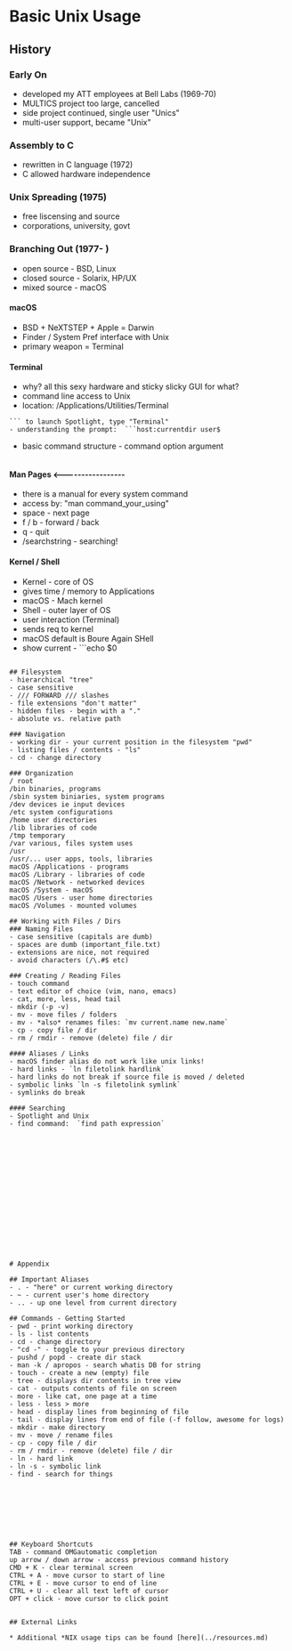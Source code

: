 # Basic Unix Usage

## History

### Early On
- developed my ATT employees at Bell Labs (1969-70)
- MULTICS project too large, cancelled
- side project continued, single user "Unics"
- multi-user support, became "Unix"

### Assembly to C
- rewritten in C language (1972)
- C allowed hardware independence

### Unix Spreading (1975)
- free liscensing and source
- corporations, university, govt

### Branching Out (1977- )
- open source - BSD, Linux
- closed source - Solarix, HP/UX
- mixed source - macOS

#### macOS
- BSD + NeXTSTEP + Apple = Darwin
- Finder / System Pref interface with Unix
- primary weapon = Terminal

#### Terminal
- why?  all this sexy hardware and sticky slicky GUI for what?
- command line access to Unix
- location: /Applications/Utilities/Terminal
```command + space
``` to launch Spotlight, type "Terminal"
- understanding the prompt:  ```host:currentdir user$
```
- basic command structure - command option argument
``` banner -w 50 hello
```

#### Man Pages  <-----------------
- there is a manual for every system command
- access by: "man command_your_using"
- space - next page
- f / b - forward / back
- q - quit
- /searchstring - searching!

#### Kernel / Shell
- Kernel - core of OS
- gives time / memory to Applications
- macOS - Mach kernel
- Shell - outer layer of OS
- user interaction (Terminal)
- sends req to kernel
- macOS default is Boure Again SHell
- show current - ```echo $0
```

## Filesystem
- hierarchical "tree"
- case sensitive
- /// FORWARD /// slashes
- file extensions "don't matter"
- hidden files - begin with a "."
- absolute vs. relative path

### Navigation
- working dir - your current position in the filesystem "pwd"
- listing files / contents - "ls"
- cd - change directory

### Organization
/ root
/bin binaries, programs
/sbin system biniaries, system programs
/dev devices ie input devices
/etc system configurations
/home user directories
/lib libraries of code
/tmp temporary
/var various, files system uses
/usr
/usr/... user apps, tools, libraries
macOS /Applications - programs
macOS /Library - libraries of code
macOS /Network - networked devices
macOS /System - macOS
macOS /Users - user home directories
macOS /Volumes - mounted volumes

## Working with Files / Dirs
### Naming Files
- case sensitive (capitals are dumb)
- spaces are dumb (important_file.txt)
- extensions are nice, not required
- avoid characters (/\.#$ etc)

### Creating / Reading Files
- touch command
- text editor of choice (vim, nano, emacs)
- cat, more, less, head tail
- mkdir (-p -v)
- mv - move files / folders
- mv - *also* renames files: `mv current.name new.name`
- cp - copy file / dir
- rm / rmdir - remove (delete) file / dir

#### Aliases / Links
- macOS finder alias do not work like unix links!
- hard links - `ln filetolink hardlink`
- hard links do not break if source file is moved / deleted
- symbolic links `ln -s filetolink symlink`
- symlinks do break

#### Searching
- Spotlight and Unix
- find command:  `find path expression`

















# Appendix

## Important Aliases
- . - "here" or current working directory
- ~ - current user's home directory
- .. - up one level from current directory

## Commands - Getting Started
- pwd - print working directory
- ls - list contents
- cd - change directory
- "cd -" - toggle to your previous directory
- pushd / popd - create dir stack
- man -k / apropos - search whatis DB for string
- touch - create a new (empty) file
- tree - displays dir contents in tree view
- cat - outputs contents of file on screen
- more - like cat, one page at a time
- less - less > more
- head - display lines from beginning of file
- tail - display lines from end of file (-f follow, awesome for logs)
- mkdir - make directory
- mv - move / rename files
- cp - copy file / dir
- rm / rmdir - remove (delete) file / dir
- ln - hard link
- ln -s - symbolic link
- find - search for things








## Keyboard Shortcuts
TAB - command OMGautomatic completion
up arrow / down arrow - access previous command history
CMD + K - clear terminal screen
CTRL + A - move cursor to start of line
CTRL + E - move cursor to end of line
CTRL + U - clear all text left of cursor
OPT + click - move cursor to click point


## External Links

* Additional *NIX usage tips can be found [here](../resources.md)
